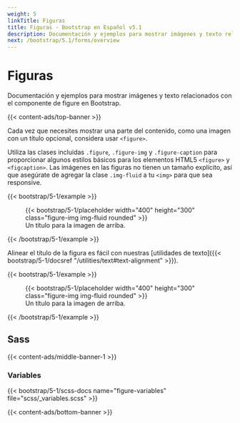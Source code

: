 ```yaml
---
weight: 5
linkTitle: Figuras
title: Figuras · Bootstrap en Español v5.1
description: Documentación y ejemplos para mostrar imágenes y texto relacionados con el componente de figure en Bootstrap.
next: /bootstrap/5.1/forms/overview
---
```


# Figuras

Documentación y ejemplos para mostrar imágenes y texto relacionados con el componente de figure en Bootstrap.

{{< content-ads/top-banner >}}

Cada vez que necesites mostrar una parte del contenido, como una imagen con un título opcional, considera usar `<figure>`.

Utiliza las clases incluidas `.figure`, `.figure-img` y `.figure-caption` para proporcionar algunos estilos básicos para los elementos HTML5 `<figure>` y `<figcaption>`. Las imágenes en las figuras no tienen un tamaño explícito, así que asegúrate de agregar la clase `.img-fluid` a tu `<img>` para que sea responsive.

{{< bootstrap/5-1/example >}}
<figure class="figure">
  {{< bootstrap/5-1/placeholder width="400" height="300" class="figure-img img-fluid rounded" >}}
  <figcaption class="figure-caption">Un título para la imagen de arriba.</figcaption>
</figure>
{{< /bootstrap/5-1/example >}}

Alinear el título de la figura es fácil con nuestras [utilidades de texto]({{< bootstrap/5-1/docsref "/utilities/text#text-alignment" >}}).

{{< bootstrap/5-1/example >}}
<figure class="figure">
  {{< bootstrap/5-1/placeholder width="400" height="300" class="figure-img img-fluid rounded" >}}
  <figcaption class="figure-caption text-end">Un título para la imagen de arriba.</figcaption>
</figure>
{{< /bootstrap/5-1/example >}}

## Sass

{{< content-ads/middle-banner-1 >}}

### Variables

{{< bootstrap/5-1/scss-docs name="figure-variables" file="scss/_variables.scss" >}}

{{< content-ads/bottom-banner >}}